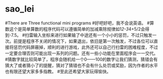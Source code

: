 # sao_lei
#There are Three functional mini programs
#好吧好吧，我不会说英语。
#算数这个是简单算数的程序代码可以遵循简单的加减乘除规律如1*2-3*4+5/2会得到-7.5。
#扫雷输入坐标来进行如果输了中途还有一个小小的惩罚，不过只触发一次。前提是程序不关闭的情况下，如果退出，依旧是第一次触发，不过各位可以直接将惩罚代码屏蔽掉，顺利的进行游戏，此外还可以自己行扫雷的困难程度，不过一定要合理否则可能出现一系列的问题。还有一些小功能在里面程序会一一交代。
#猜数字就比较简单了，程序会随机给一个0——100的数字让我们猜测，猜错会有猜大了或者猜小了的提醒，猜对了猜错也不会有什么处罚或奖励，因为作者的水平也有限还望大家多多指教。
#至此还希望大家玩得愉快。
